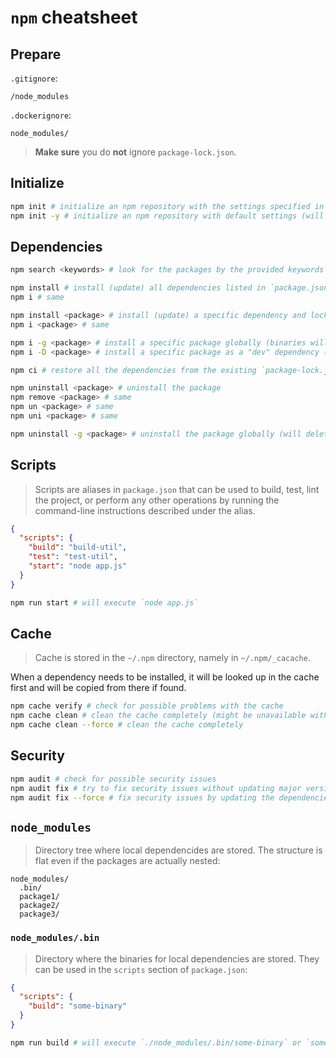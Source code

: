 # `npm` cheatsheet

## Prepare

`.gitignore`:

```
/node_modules
```

`.dockerignore`:

```
node_modules/
```

> **Make sure** you do **not** ignore `package-lock.json`.

## Initialize

```bash
npm init # initialize an npm repository with the settings specified in interactive mode
npm init -y # initialize an npm repository with default settings (will not ask anything)
```

## Dependencies

```bash
npm search <keywords> # look for the packages by the provided keywords

npm install # install (update) all dependencies listed in `package.json` and lock their versions in `package-lock.json`
npm i # same

npm install <package> # install (update) a specific dependency and lock its version in `package-lock.json`
npm i <package> # same

npm i -g <package> # install a specific package globally (binaries will be available everywhere if present)
npm i -D <package> # install a specific package as a "dev" dependency (will add the dependency to the `devDependencies` section in `package.json`)

npm ci # restore all the dependencies from the existing `package-lock.json`

npm uninstall <package> # uninstall the package
npm remove <package> # same
npm un <package> # same
npm uni <package> # same

npm uninstall -g <package> # uninstall the package globally (will delete the package from the global scope but will not affect the local installation)
```

## Scripts

> Scripts are aliases in `package.json` that can be used to build, test, lint the project, or perform any other operations by running the command-line instructions described under the alias.

```json
{
  "scripts": {
    "build": "build-util",
    "test": "test-util",
    "start": "node app.js"
  }
}
```

```bash
npm run start # will execute `node app.js`
```

## Cache

> Cache is stored in the `~/.npm` directory, namely in `~/.npm/_cacache`.

When a dependency needs to be installed, it will be looked up in the cache first and will be copied from there if found.

```bash
npm cache verify # check for possible problems with the cache
npm cache clean # clean the cache completely (might be unavailable without the `--force` option)
npm cache clean --force # clean the cache completely
```

## Security

```bash
npm audit # check for possible security issues
npm audit fix # try to fix security issues without updating major versions of the dependencies
npm audit fix --force # fix security issues by updating the dependencies even if they have breaking changes
```

## `node_modules`

> Directory tree where local dependencides are stored. The structure is flat even if the packages are actually nested:

```
node_modules/
  .bin/
  package1/
  package2/
  package3/
```

### `node_modules/.bin`

> Directory where the binaries for local dependencies are stored. They can be used in the `scripts` section of `package.json`:

```json
{
  "scripts": {
    "build": "some-binary"
  }
}
```

```bash
npm run build # will execute `./node_modules/.bin/some-binary` or `some-binary` if globally installed
```
